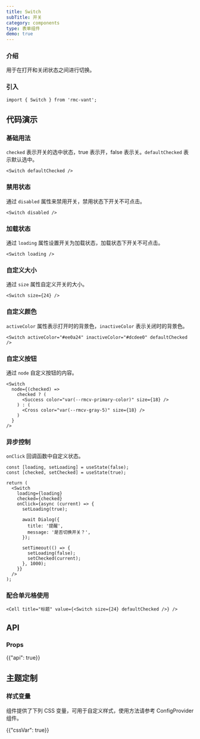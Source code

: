 ```yaml
---
title: Switch
subTitle: 开关
category: components
type: 表单组件
demo: true
---
```


### 介绍

用于在打开和关闭状态之间进行切换。

### 引入

```tsx
import { Switch } from 'rmc-vant';
```

## 代码演示

### 基础用法

`checked` 表示开关的选中状态，true 表示开，false 表示关。`defaultChecked` 表示默认选中。

```tsx
<Switch defaultChecked />
```

### 禁用状态

通过 `disabled` 属性来禁用开关，禁用状态下开关不可点击。

```tsx
<Switch disabled />
```

### 加载状态

通过 `loading` 属性设置开关为加载状态，加载状态下开关不可点击。

```tsx
<Switch loading />
```

### 自定义大小

通过 `size` 属性自定义开关的大小。

```tsx
<Switch size={24} />
```

### 自定义颜色

`activeColor` 属性表示打开时的背景色，`inactiveColor` 表示关闭时的背景色。

```tsx
<Switch activeColor="#ee0a24" inactiveColor="#dcdee0" defaultChecked />
```

### 自定义按钮

通过 `node` 自定义按钮的内容。

```tsx
<Switch
  node={(checked) =>
    checked ? (
      <Success color="var(--rmcv-primary-color)" size={18} />
    ) : (
      <Cross color="var(--rmcv-gray-5)" size={18} />
    )
  }
/>
```

### 异步控制

`onClick` 回调函数中自定义状态。

```tsx
const [loading, setLoading] = useState(false);
const [checked, setChecked] = useState(true);

return (
  <Switch
    loading={loading}
    checked={checked}
    onClick={async (current) => {
      setLoading(true);

      await Dialog({
        title: '提醒',
        message: '是否切换开关？',
      });

      setTimeout(() => {
        setLoading(false);
        setChecked(current);
      }, 1000);
    }}
  />
);
```

### 配合单元格使用

```tsx
<Cell title="标题" value={<Switch size={24} defaultChecked />} />
```

## API

### Props

{{"api": true}}

## 主题定制

### 样式变量

组件提供了下列 CSS 变量，可用于自定义样式，使用方法请参考 ConfigProvider 组件。

{{"cssVar": true}}
